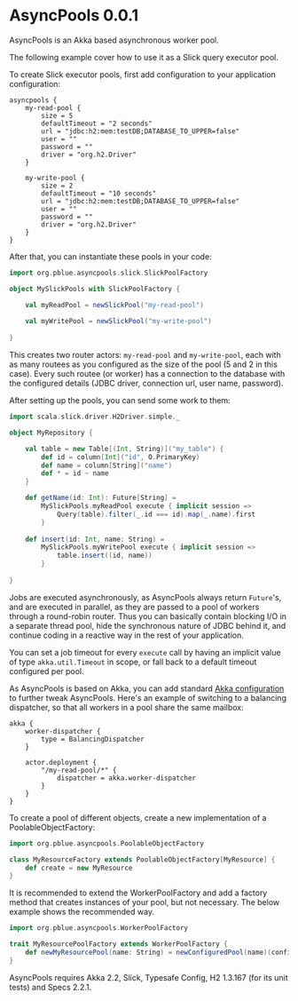 AsyncPools 0.0.1
================

AsyncPools is an Akka based asynchronous worker pool. 



The following example cover how to use it as a Slick query executor pool.

To create Slick executor pools, first add configuration to your application configuration:
```
asyncpools {
	my-read-pool {
		size = 5
		defaultTimeout = "2 seconds"
		url = "jdbc:h2:mem:testDB;DATABASE_TO_UPPER=false"
		user = ""
		password = ""
		driver = "org.h2.Driver"
	}
	
	my-write-pool {
		size = 2
		defaultTimeout = "10 seconds"
		url = "jdbc:h2:mem:testDB;DATABASE_TO_UPPER=false"
		user = ""
		password = ""
		driver = "org.h2.Driver"
	}
}
```
After that, you can instantiate these pools in your code:
```scala
import org.pblue.asyncpools.slick.SlickPoolFactory

object MySlickPools with SlickPoolFactory {

	val myReadPool = newSlickPool("my-read-pool")
	
	val myWritePool = newSlickPool("my-write-pool")
	
}
```
This creates two router actors: ```my-read-pool``` and ```my-write-pool```, each with as many routees as you configured as the size of the pool (5 and 2 in this case). Every such routee (or worker) has a connection to the database with the configured details (JDBC driver, connection url, user name, password).

After setting up the pools, you can send some work to them:
```scala
import scala.slick.driver.H2Driver.simple._

object MyRepository {

	val table = new Table[(Int, String)]("my_table") {
		def id = column[Int]("id", O.PrimaryKey)
		def name = column[String]("name")
		def * = id ~ name
	}

	def getName(id: Int): Future[String] =
		MySlickPools.myReadPool execute { implicit session =>
			Query(table).filter(_.id === id).map(_.name).first
		}
		
	def insert(id: Int, name: String) =
		MySlickPools.myWritePool execute { implicit session =>
			table.insert((id, name))
		}
		
}
```
Jobs are executed asynchronously, as AsyncPools always return ```Future```'s, and are executed in parallel, as they are passed to a pool of workers through a round-robin router. Thus you can basically contain blocking I/O in a separate thread pool, hide the synchronous nature of JDBC behind it, and continue coding in a reactive way in the rest of your application.



You can set a job timeout for every ```execute``` call by having an implicit value of type ```akka.util.Timeout``` in scope, or fall back to a default timeout configured per pool. 



As AsyncPools is based on Akka, you can add standard [Akka configuration](http://doc.akka.io/docs/akka/2.2.3/general/configuration.html) to further tweak AsyncPools. Here's an example of switching to a balancing dispatcher, so that all workers in a pool share the same mailbox:
```
akka {
	worker-dispatcher {
		type = BalancingDispatcher
	}

	actor.deployment {
		"/my-read-pool/*" {
			dispatcher = akka.worker-dispatcher
		}
	}
}
```



To create a pool of different objects, create a new implementation of a PoolableObjectFactory:
```scala
import org.pblue.asyncpools.PoolableObjectFactory

class MyResourceFactory extends PoolableObjectFactory[MyResource] {
	def create = new MyResource
}
```
It is recommended to extend the WorkerPoolFactory and add a factory method that creates instances of your pool, but not necessary. The below example shows the recommended way.
```scala
import org.pblue.asyncpools.WorkerPoolFactory

trait MyResourcePoolFactory extends WorkerPoolFactory {
	def newMyResourcePool(name: String) = newConfiguredPool(name)(config => new MyResourceFactory)
}
```
AsyncPools requires Akka 2.2, Slick, Typesafe Config, H2 1.3.167 (for its unit tests) and Specs 2.2.1.
